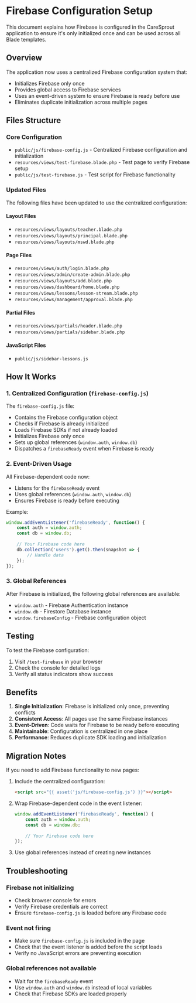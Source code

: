 # Firebase Configuration Setup

This document explains how Firebase is configured in the CareSprout application to ensure it's only initialized once and can be used across all Blade templates.

## Overview

The application now uses a centralized Firebase configuration system that:
- Initializes Firebase only once
- Provides global access to Firebase services
- Uses an event-driven system to ensure Firebase is ready before use
- Eliminates duplicate initialization across multiple pages

## Files Structure

### Core Configuration
- `public/js/firebase-config.js` - Centralized Firebase configuration and initialization
- `resources/views/test-firebase.blade.php` - Test page to verify Firebase setup
- `public/js/test-firebase.js` - Test script for Firebase functionality

### Updated Files
The following files have been updated to use the centralized configuration:

#### Layout Files
- `resources/views/layouts/teacher.blade.php`
- `resources/views/layouts/principal.blade.php`
- `resources/views/layouts/mswd.blade.php`

#### Page Files
- `resources/views/auth/login.blade.php`
- `resources/views/admin/create-admin.blade.php`
- `resources/views/layouts/add.blade.php`
- `resources/views/dashboard/home.blade.php`
- `resources/views/lessons/lesson-stream.blade.php`
- `resources/views/management/approval.blade.php`

#### Partial Files
- `resources/views/partials/header.blade.php`
- `resources/views/partials/sidebar.blade.php`

#### JavaScript Files
- `public/js/sidebar-lessons.js`

## How It Works

### 1. Centralized Configuration (`firebase-config.js`)

The `firebase-config.js` file:
- Contains the Firebase configuration object
- Checks if Firebase is already initialized
- Loads Firebase SDKs if not already loaded
- Initializes Firebase only once
- Sets up global references (`window.auth`, `window.db`)
- Dispatches a `firebaseReady` event when Firebase is ready

### 2. Event-Driven Usage

All Firebase-dependent code now:
- Listens for the `firebaseReady` event
- Uses global references (`window.auth`, `window.db`)
- Ensures Firebase is ready before executing

Example:
```javascript
window.addEventListener('firebaseReady', function() {
    const auth = window.auth;
    const db = window.db;
    
    // Your Firebase code here
    db.collection('users').get().then(snapshot => {
        // Handle data
    });
});
```

### 3. Global References

After Firebase is initialized, the following global references are available:
- `window.auth` - Firebase Authentication instance
- `window.db` - Firestore Database instance
- `window.firebaseConfig` - Firebase configuration object

## Testing

To test the Firebase configuration:

1. Visit `/test-firebase` in your browser
2. Check the console for detailed logs
3. Verify all status indicators show success

## Benefits

1. **Single Initialization**: Firebase is initialized only once, preventing conflicts
2. **Consistent Access**: All pages use the same Firebase instances
3. **Event-Driven**: Code waits for Firebase to be ready before executing
4. **Maintainable**: Configuration is centralized in one place
5. **Performance**: Reduces duplicate SDK loading and initialization

## Migration Notes

If you need to add Firebase functionality to new pages:

1. Include the centralized configuration:
   ```html
   <script src="{{ asset('js/firebase-config.js') }}"></script>
   ```

2. Wrap Firebase-dependent code in the event listener:
   ```javascript
   window.addEventListener('firebaseReady', function() {
       const auth = window.auth;
       const db = window.db;
       
       // Your Firebase code here
   });
   ```

3. Use global references instead of creating new instances

## Troubleshooting

### Firebase not initializing
- Check browser console for errors
- Verify Firebase credentials are correct
- Ensure `firebase-config.js` is loaded before any Firebase code

### Event not firing
- Make sure `firebase-config.js` is included in the page
- Check that the event listener is added before the script loads
- Verify no JavaScript errors are preventing execution

### Global references not available
- Wait for the `firebaseReady` event
- Use `window.auth` and `window.db` instead of local variables
- Check that Firebase SDKs are loaded properly 